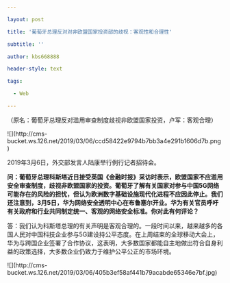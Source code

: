 ---
layout: post
title: '葡萄牙总理反对对非欧盟国家投资部的歧视：客观性和合理性'
subtitle: ''
author: kbs668888
header-style: text
tags:
  - Web
---
（原名：葡萄牙总理反对滥用审查制度歧视非欧盟国家投资，卢军：客观合理）

![](http://cms-
bucket.ws.126.net/2019/03/06/ccd58422e9794b7bb3a4e291b1606d7b.png)

2019年3月6日，外交部发言人陆康举行例行记者招待会。

**问：葡萄牙总理科斯塔近日接受英国《金融时报》采访时表示，欧盟国家不应滥用安全审查制度，歧视非欧盟国家的投资。葡萄牙了解有关国家对参与中国5G网络可能存在的风险的担忧，但认为欧洲数字基础设施现代化进程不应因此停止。我们还注意到，3月5日，华为网络安全透明中心在布鲁塞尔开业。华为有关官员呼吁有关政府和行业共同制定统一、客观的网络安全标准。你对此有何评论？**

答：我们认为科斯塔总理的有关声明是客观合理的。一段时间以来，越来越多的各国人民对中国科技企业参与5G建设持公平态度。在上周结束的全球移动大会上，华为与跨国企业签署了合作协议，这表明，大多数国家都能自主地做出符合自身利益的政策选择，大多数企业仍致力于维护公平公正的市场环境。

![](http://cms-
bucket.ws.126.net/2019/03/06/405b3ef58af441b79acabde65346e7bf.jpg)

